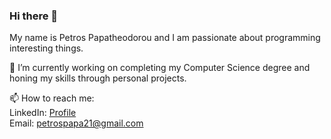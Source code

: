 ### Hi there 👋

My name is Petros Papatheodorou and I am passionate about programming interesting things.

🔭 I’m currently working on completing my Computer Science degree and honing my skills through personal projects.

📫 How to reach me: <br>
LinkedIn: [Profile](https://www.linkedin.com/in/petros-papatheodorou-02a624170/) <br>
Email: petrospapa21@gmail.com
